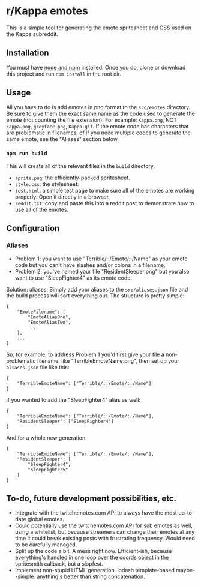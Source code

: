 # r/Kappa emotes
This is a simple tool for generating the emote spritesheet and CSS used on the Kappa subreddit.

## Installation
You must have [node and npm](https://docs.npmjs.com/getting-started/installing-node) installed. Once you do, clone or download this project and run `npm install` in the root dir.

## Usage
All you have to do is add emotes in png format to the `src/emotes` directory. Be sure to give them the exact same name as the code used to generate the emote (not counting the file extension). For example: `Kappa.png`, NOT  `kappa.png`, `greyface.png`, `Kappa.gif`. If the emote code has characters that are problematic in filenames, of if you need multiple codes to generate the same emote, see the "Aliases" section below.

### `npm run build`
This will create all of the relevant files in the `build` directory.

- `sprite.png`: the efficiently-packed spritesheet.
- `style.css`: the stylesheet.
- `test.html`: a simple test page to make sure all of the emotes are working properly. Open it directly in a browser.
- `reddit.txt`: copy and paste this into a reddit post to demonstrate how to use all of the emotes.

## Configuration

### Aliases

- Problem 1: you want to use "Terrible/::/Emote/::/Name" as your emote code but you can't have slashes and/or colons in a filename.
- Problem 2: you've named your file "ResidentSleeper.png" but you also want to use "SleepFighter4" as its emote code.

Solution: aliases. Simply add your aliases to the `src/aliases.json` file and the build process will sort everything out. The structure is pretty simple:

    {
        "EmoteFilename": [
            "EmoteAliasOne",
            "EmoteAliasTwo",
            ...
        ],
        ...
    }

So, for example, to address Problem 1 you'd first give your file a non-problematic filename, like "TerribleEmoteName.png", then set up your `aliases.json` file like this:

    {
        "TerribleEmoteName": ["Terrible/::/Emote/::/Name"]
    }

If you wanted to add the "SleepFighter4" alias as well:

    {
        "TerribleEmoteName": ["Terrible/::/Emote/::/Name"],
        "ResidentSleeper": ["SleepFighter4"]
    }

And for a whole new generation:

    {
        "TerribleEmoteName": ["Terrible/::/Emote/::/Name"],
        "ResidentSleeper": [
            "SleepFighter4",
            "SleepFighter5"
        ]
    }

## To-do, future development possibilities, etc.

- Integrate with the twitchemotes.com API to always have the most up-to-date global emotes.
- Could potentially use the twitchemotes.com API for sub emotes as well, using a whitelist, but because streamers can change their emotes at any time it could break existing posts with frustrating frequency. Would need to be carefully managed.
- Split up the code a bit. A mess right now. Efficient-ish, because everything's handled in one loop over the coords object in the spritesmith callback, but a slopfest.
- Implement non-stupid HTML generation. lodash template-based maybe--simple. anything's better than string concatenation.
